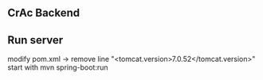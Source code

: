 ## CrAc Backend

## Run server
modify pom.xml -> remove line "<tomcat.version>7.0.52</tomcat.version>"
start with mvn spring-boot:run
